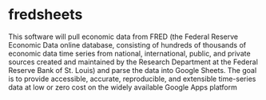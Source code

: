 # fredsheets

This software will pull economic data from FRED (the Federal Reserve Economic Data online database,
consisting of hundreds of thousands of economic data time series from national, international, public, and private sources created and
maintained by the Research Department at the Federal Reserve Bank of St. Louis) and parse the data into Google Sheets. The goal is to
provide accessible, accurate, reproducible, and extensible time-series data at low or zero cost on the widely available Google Apps platform
